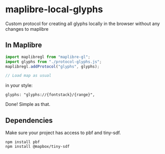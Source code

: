 # maplibre-local-glyphs

Custom protocol for creating all glyphs locally in the browser without any changes to maplibre

## In Maplibre

```js
import maplibregl from "maplibre-gl";
import glyphs from "./protocol-glyphs.js";
maplibregl.addProtocol("glyphs", glyphs);

// Load map as usual
```

in your style:

```
glyphs: "glyphs://{fontstack}/{range}",
```

Done! Simple as that.

## Dependencies

Make sure your project has access to pbf and tiny-sdf.

```
npm install pbf
npm install @mapbox/tiny-sdf
```
